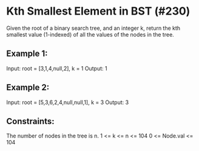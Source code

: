 # Kth Smallest Element in BST (#230)

Given the root of a binary search tree, and an integer k, return the kth smallest value (1-indexed) of all the values of the nodes in the tree.

 

## Example 1:


Input: root = [3,1,4,null,2], k = 1
Output: 1
## Example 2:


Input: root = [5,3,6,2,4,null,null,1], k = 3
Output: 3
 

## Constraints:

The number of nodes in the tree is n.
1 <= k <= n <= 104
0 <= Node.val <= 104